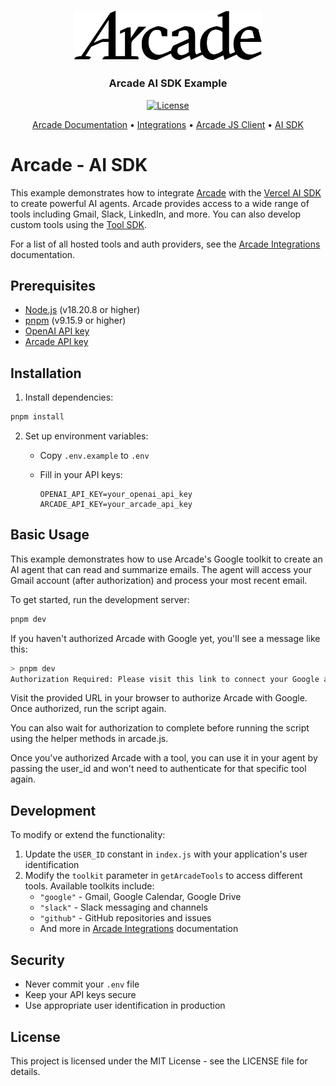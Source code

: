 <h3 align="center">
  <a name="readme-top"></a>
  <picture>
    <source media="(prefers-color-scheme: dark)" srcset="https://raw.githubusercontent.com/ArcadeAI/.github/refs/heads/main/profile/assets/new_arcade_logo_white.svg" width="300">
    <source media="(prefers-color-scheme: light)" srcset="https://raw.githubusercontent.com/ArcadeAI/.github/refs/heads/main/profile/assets/new_arcade_logo_black.svg" width="300">
    <img alt="Fallback image description" src="https://raw.githubusercontent.com/ArcadeAI/.github/refs/heads/main/profile/assets/new_arcade_logo_black.svg" width="300" >
  </picture>
</h3>
<div align="center">
  <h3>Arcade AI SDK Example</h3>
    <a href="https://github.com/your-organization/agents-arcade/blob/main/LICENSE">
  <img src="https://img.shields.io/badge/License-MIT-yellow.svg" alt="License">

</a>
<p align="center">
    <a href="https://docs.arcade.dev" target="_blank">Arcade Documentation</a> •
    <a href="https://docs.arcade.dev/toolkits" target="_blank">Integrations</a> •
    <a href="https://github.com/ArcadeAI/arcade-js" target="_blank">Arcade JS Client</a> •
    <a href="https://sdk.vercel.ai/" target="_blank">AI SDK</a>
</p>
</div>

# Arcade - AI SDK

This example demonstrates how to integrate [Arcade](https://docs.arcade.dev) with the [Vercel AI SDK](https://sdk.vercel.ai/) to create powerful AI agents. Arcade provides access to a wide range of tools including Gmail, Slack, LinkedIn, and more. You can also develop custom tools using the [Tool SDK](https://github.com/ArcadeAI/arcade-ai).

For a list of all hosted tools and auth providers, see the [Arcade Integrations](https://docs.arcade.dev/toolkits) documentation.

## Prerequisites

- [Node.js](<https://nodejs.org/en/download/>) (v18.20.8 or higher)
- [pnpm](<https://pnpm.io/installation>) (v9.15.9 or higher)
- [OpenAI API key](https://platform.openai.com/account/api-keys)
- [Arcade API key](https://docs.arcade.dev/home/api-keys)

## Installation

1. Install dependencies:

```bash
pnpm install
```

2. Set up environment variables:
   - Copy `.env.example` to `.env`
   - Fill in your API keys:

     ```
     OPENAI_API_KEY=your_openai_api_key
     ARCADE_API_KEY=your_arcade_api_key
     ```

## Basic Usage

This example demonstrates how to use Arcade's Google toolkit to create an AI agent that can read and summarize emails. The agent will access your Gmail account (after authorization) and process your most recent email.

To get started, run the development server:

```bash
pnpm dev
```

If you haven't authorized Arcade with Google yet, you'll see a message like this:

```bash
> pnpm dev
Authorization Required: Please visit this link to connect your Google account: https://accounts.google.com/o/oauth2/v2/auth?access_type=offline&client_id=....
```

Visit the provided URL in your browser to authorize Arcade with Google. Once authorized, run the script again.

You can also wait for authorization to complete before running the script using the helper methods in arcade.js.

Once you've authorized Arcade with a tool, you can use it in your agent by passing the user_id and won't need to authenticate for that specific tool again.

## Development

To modify or extend the functionality:

1. Update the `USER_ID` constant in `index.js` with your application's user identification
2. Modify the `toolkit` parameter in `getArcadeTools` to access different tools. Available toolkits include:
   - `"google"` - Gmail, Google Calendar, Google Drive
   - `"slack"` - Slack messaging and channels
   - `"github"` - GitHub repositories and issues
   - And more in [Arcade Integrations](https://docs.arcade.dev/toolkits) documentation

## Security

- Never commit your `.env` file
- Keep your API keys secure
- Use appropriate user identification in production

## License

This project is licensed under the MIT License - see the LICENSE file for details.
